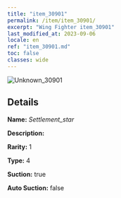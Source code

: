```yaml
---
title: "item_30901"
permalink: /item/item_30901/
excerpt: "Wing Fighter item_30901"
last_modified_at: 2023-09-06
locale: en
ref: "item_30901.md"
toc: false
classes: wide
---
```



 ![Unknown_30901](/images/item/Settlement_star_p.png)



## Details

 **Name:** *Settlement_star* 

 **Description:** 

 **Rarity:** 1 

 **Type:** 4 

 **Suction:** true 

 **Auto Suction:** false 


